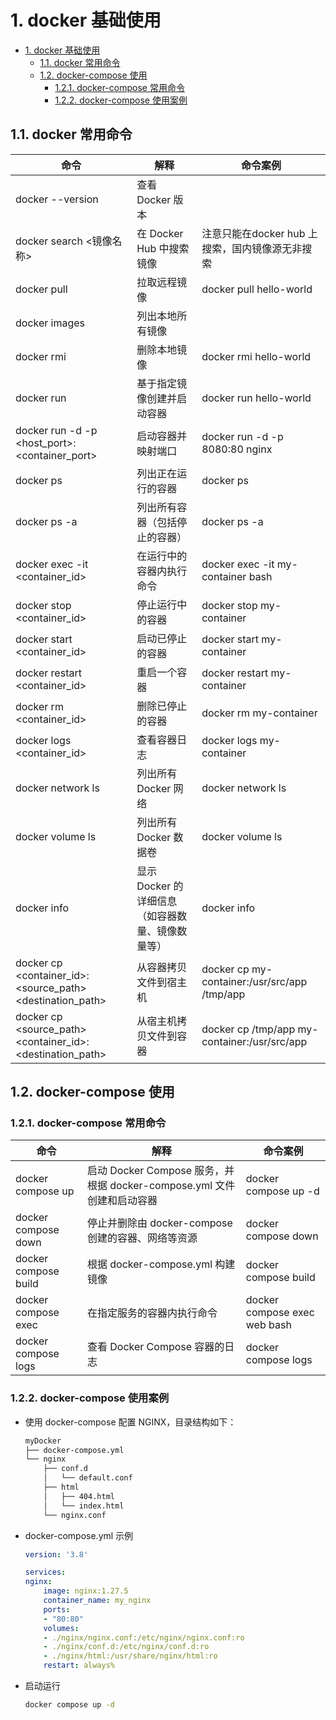 # 1. docker 基础使用

- [1. docker 基础使用](#1-docker-基础使用)
  - [1.1. docker 常用命令](#11-docker-常用命令)
  - [1.2. docker-compose 使用](#12-docker-compose-使用)
    - [1.2.1. docker-compose 常用命令](#121-docker-compose-常用命令)
    - [1.2.2. docker-compose 使用案例](#122-docker-compose-使用案例)


## 1.1. docker 常用命令

| 命令                                                      | 解释                                             | 命令案例                                        |
| --------------------------------------------------------- | ------------------------------------------------ | ----------------------------------------------- |
| docker --version                                          | 查看 Docker 版本                                 |                                                 |
| docker search <镜像名称>                                  | 在 Docker Hub 中搜索镜像                         | 注意只能在docker hub 上搜索，国内镜像源无非搜索 |
| docker pull <image>                                       | 拉取远程镜像                                     | docker pull hello-world                         |
| docker images                                             | 列出本地所有镜像                                 |                                                 |
| docker rmi <image>                                        | 删除本地镜像                                     | docker rmi hello-world                          |
| docker run <image>                                        | 基于指定镜像创建并启动容器                       | docker run hello-world                          |
| docker run -d -p <host_port>:<container_port> <image>     | 启动容器并映射端口                               | docker run -d -p 8080:80 nginx                  |
| docker ps                                                 | 列出正在运行的容器                               | docker ps                                       |
| docker ps -a                                              | 列出所有容器（包括停止的容器）                   | docker ps -a                                    |
| docker exec -it <container_id> <command>                  | 在运行中的容器内执行命令                         | docker exec -it my-container bash               |
| docker stop <container_id>                                | 停止运行中的容器                                 | docker stop my-container                        |
| docker start <container_id>                               | 启动已停止的容器                                 | docker start my-container                       |
| docker restart <container_id>                             | 重启一个容器                                     | docker restart my-container                     |
| docker rm <container_id>                                  | 删除已停止的容器                                 | docker rm my-container                          |
| docker logs <container_id>                                | 查看容器日志                                     | docker logs my-container                        |
| docker network ls                                         | 列出所有 Docker 网络                             | docker network ls                               |
| docker volume ls                                          | 列出所有 Docker 数据卷                           | docker volume ls                                |
| docker info                                               | 显示 Docker 的详细信息（如容器数量、镜像数量等） | docker info                                     |
| docker cp <container_id>:<source_path> <destination_path> | 从容器拷贝文件到宿主机                           | docker cp my-container:/usr/src/app /tmp/app    |
| docker cp <source_path> <container_id>:<destination_path> | 从宿主机拷贝文件到容器                           | docker cp /tmp/app my-container:/usr/src/app    |

## 1.2. docker-compose 使用

### 1.2.1. docker-compose 常用命令

| 命令                                    | 解释                                                                   | 命令案例                     |
| --------------------------------------- | ---------------------------------------------------------------------- | ---------------------------- |
| docker compose up                       | 启动 Docker Compose 服务，并根据 docker-compose.yml 文件创建和启动容器 | docker compose up -d         |
| docker compose down                     | 停止并删除由 docker-compose 创建的容器、网络等资源                     | docker compose down          |
| docker compose build                    | 根据 docker-compose.yml 构建镜像                                       | docker compose build         |
| docker compose exec <service> <command> | 在指定服务的容器内执行命令                                             | docker compose exec web bash |
| docker compose logs                     | 查看 Docker Compose 容器的日志                                         | docker compose logs          |

### 1.2.2. docker-compose 使用案例

- 使用 docker-compose 配置 NGINX，目录结构如下：

    ``` bash
    myDocker
    ├── docker-compose.yml
    └── nginx
        ├── conf.d
        │   └── default.conf
        ├── html
        │   ├── 404.html
        │   └── index.html
        └── nginx.conf
    ```

- docker-compose.yml 示例

    ``` yml
    version: '3.8'

    services:
    nginx:
        image: nginx:1.27.5
        container_name: my_nginx
        ports:
        - "80:80"
        volumes:
        - ./nginx/nginx.conf:/etc/nginx/nginx.conf:ro
        - ./nginx/conf.d:/etc/nginx/conf.d:ro
        - ./nginx/html:/usr/share/nginx/html:ro
        restart: always%  
    ```

- 启动运行

    ``` bash
    docker compose up -d
    ```